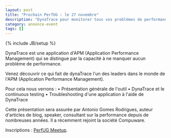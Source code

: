 ```yaml
---
layout: post
title: "Prochain PerfUG : le 27 novembre"
description: "DynaTrace pour monitorer tous vos problèmes de performance"
category: annonce-event
tags: []
---
```

{% include JB/setup %}

DynaTrace est une application d'APM (Application Performance Management) qui se distingue par la capacité à ne manquer aucun problème de performance.
<!-- more -->

Venez découvrir ce qui fait de dynaTrace l'un des leaders dans le monde de l'APM (Application Performance Management).

Pour cela nous verrons : 
• Présentation générale de l'outil 
• DynaTrace et le continuous testing
• Troubleshooting d'une application à l'aide de DynaTrace 

Cette présentation sera assurée par Antonio Gomes Rodrigues, auteur d'articles de blog, speaker, consultant sur la performance depuis de nombreuses années. Il a récemment rejoint la société Compuware.

Inscriptions : [PerfUG Meetup](http://www.meetup.com/PerfUG/events/218593666/).
